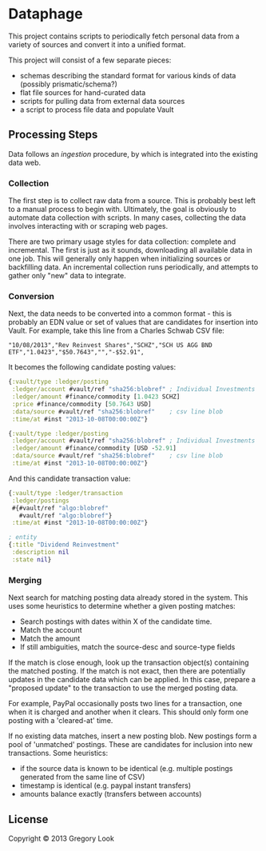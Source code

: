 Dataphage
=========

This project contains scripts to periodically fetch personal data from a variety
of sources and convert it into a unified format.

This project will consist of a few separate pieces:
- schemas describing the standard format for various kinds of data (possibly prismatic/schema?)
- flat file sources for hand-curated data
- scripts for pulling data from external data sources
- a script to process file data and populate Vault

## Processing Steps

Data follows an _ingestion_ procedure, by which is integrated into the existing
data web.

### Collection

The first step is to collect raw data from a source. This is probably best left
to a manual process to begin with. Ultimately, the goal is obviously to automate
data collection with scripts. In many cases, collecting the data involves
interacting with or scraping web pages.

There are two primary usage styles for data collection: complete and
incremental. The first is just as it sounds, downloading all available data in
one job. This will generally only happen when initializing sources or
backfilling data. An incremental collection runs periodically, and attempts to
gather only "new" data to integrate.

### Conversion

Next, the data needs to be converted into a common format - this is probably an
EDN value or set of values that are candidates for insertion into Vault.  For
example, take this line from a Charles Schwab CSV file:

```csv
"10/08/2013","Rev Reinvest Shares","SCHZ","SCH US AGG BND ETF","1.0423","$50.7643","","-$52.91",
```

It becomes the following candidate posting values:

```clojure
{:vault/type :ledger/posting
 :ledger/account #vault/ref "sha256:blobref" ; Individual Investments
 :ledger/amount #finance/commodity [1.0423 SCHZ]
 :price #finance/commodity [50.7643 USD]
 :data/source #vault/ref "sha256:blobref"    ; csv line blob
 :time/at #inst "2013-10-08T00:00:00Z"}

{:vault/type :ledger/posting
 :ledger/account #vault/ref "sha256:blobref" ; Individual Investments
 :ledger/amount #finance/commodity [USD -52.91]
 :data/source #vault/ref "sha256:blobref"    ; csv line blob
 :time/at #inst "2013-10-08T00:00:00Z"}
```

And this candidate transaction value:

```clojure
{:vault/type :ledger/transaction
 :ledger/postings
 #{#vault/ref "algo:blobref"
   #vault/ref "algo:blobref"}
 :time/at #inst "2013-10-08T00:00:00Z"}

; entity
{:title "Dividend Reinvestment"
 :description nil
 :state nil}
```

### Merging

Next search for matching posting data already stored in the system. This uses
some heuristics to determine whether a given posting matches:
- Search postings with dates within X of the candidate time.
- Match the account
- Match the amount
- If still ambiguities, match the source-desc and source-type fields

If the match is close enough, look up the transaction object(s) containing the
matched posting. If the match is not exact, then there are potentially updates
in the candidate data which can be applied. In this case, prepare a "proposed
update" to the transaction to use the merged posting data.

For example, PayPal occasionally posts two lines for a transaction, one when it
is charged and another when it clears. This should only form one posting with a
'cleared-at' time.

If no existing data matches, insert a new posting blob. New postings form a pool
of 'unmatched' postings. These are candidates for inclusion into new
transactions. Some heuristics:
- if the source data is known to be identical (e.g. multiple postings generated
  from the same line of CSV)
- timestamp is identical (e.g. paypal instant transfers)
- amounts balance exactly (transfers between accounts)

## License

Copyright © 2013 Gregory Look
